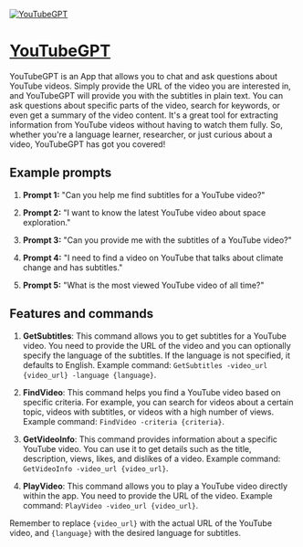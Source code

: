 [![YouTubeGPT](https://files.oaiusercontent.com/file-uu6q0VmhoLqflagSC0VCUsa9?se=2123-10-19T06%3A19%3A50Z&sp=r&sv=2021-08-06&sr=b&rscc=max-age%3D31536000%2C%20immutable&rscd=attachment%3B%20filename%3Dc2a2304a-4158-4c93-800d-1e33a3ee7280.png&sig=Jb524hg2r7ift0Ooe3DhapkbQLIbGDGhWnPyN3NbE%2B4%3D)](https://chat.openai.com/g/g-VgadmpesQ-youtubegpt)

# [YouTubeGPT](https://chat.openai.com/g/g-VgadmpesQ-youtubegpt)

YouTubeGPT is an App that allows you to chat and ask questions about YouTube videos. Simply provide the URL of the video you are interested in, and YouTubeGPT will provide you with the subtitles in plain text. You can ask questions about specific parts of the video, search for keywords, or even get a summary of the video content. It's a great tool for extracting information from YouTube videos without having to watch them fully. So, whether you're a language learner, researcher, or just curious about a video, YouTubeGPT has got you covered!

## Example prompts

1. **Prompt 1:** "Can you help me find subtitles for a YouTube video?"

2. **Prompt 2:** "I want to know the latest YouTube video about space exploration."

3. **Prompt 3:** "Can you provide me with the subtitles of a YouTube video?"

4. **Prompt 4:** "I need to find a video on YouTube that talks about climate change and has subtitles."

5. **Prompt 5:** "What is the most viewed YouTube video of all time?"

## Features and commands

1. **GetSubtitles**: This command allows you to get subtitles for a YouTube video. You need to provide the URL of the video and you can optionally specify the language of the subtitles. If the language is not specified, it defaults to English. Example command: `GetSubtitles -video_url {video_url} -language {language}`.

2. **FindVideo**: This command helps you find a YouTube video based on specific criteria. For example, you can search for videos about a certain topic, videos with subtitles, or videos with a high number of views. Example command: `FindVideo -criteria {criteria}`.

3. **GetVideoInfo**: This command provides information about a specific YouTube video. You can use it to get details such as the title, description, views, likes, and dislikes of a video. Example command: `GetVideoInfo -video_url {video_url}`.

4. **PlayVideo**: This command allows you to play a YouTube video directly within the app. You need to provide the URL of the video. Example command: `PlayVideo -video_url {video_url}`.

Remember to replace `{video_url}` with the actual URL of the YouTube video, and `{language}` with the desired language for subtitles.
